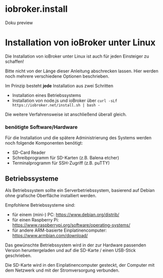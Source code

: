# iobroker.install
Doku preview



# Installation von ioBroker unter Linux
Die Installation von ioBroker unter Linux ist auch für jeden Einsteiger zu schaffen!

Bitte nicht von der Länge dieser Anleitung abschrecken lassen. Hier werden noch mehrere verschiedene Optionen beschrieben.

Im Prinzip besteht **jede** Installation aus zwei Schritten
* Installation eines Betriebssystems
* Installation von node.js und ioBroker über ```curl -sLf https://iobroker.net/install.sh | bash -```

Die weitere Verfahrensweise ist anschließend überall gleich.

### benötigte Software/Hardware
Für die Installation und die spätere Administrierung des Systems werden noch folgende Komponenten benötigt:
* SD-Card Reader
* Schreibprogramm für SD-Karten (z.B. Balena etcher)
* Terminalprogramm für SSH-Zugriff (z.B. puTTY)

## Betriebssysteme
Als Betriebssystem sollte ein Serverbetriebssystem, basierend auf Debian ohne grafische Oberfläche installiert werden.

Empfohlene Betriebssysteme sind:
* für einem (mini-) PC: https://www.debian.org/distrib/
* für einen Raspberry Pi: https://www.raspberrypi.org/software/operating-systems/
* für andere ARM-basierte Einplatinencomputer: https://www.armbian.com/download/

Das gewünschte Betriebssystem wird in der zur Hardware passenden Version heruntergeladen und auf die SD-Karte / einen USB-Stick geschrieben.

Die SD-Karte wird in den Einplatinencomputer gesteckt, der Computer mit dem Netzwerk und mit der Stromversorgung verbunden.
